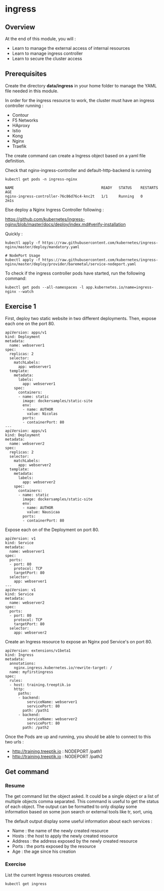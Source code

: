 # ingress

## Overview

At the end of this module, you will :
* Learn to manage the external access of internal resources
* Learn to manage ingress controller
* Learn to secure the cluster access

## Prerequisites

Create the directory **data/ingress** in your home folder to manage the YAML file needed in this module.

In order for the ingress resource to work, the cluster must have an ingress controller running :

* Contour
* F5 Networks
* HAproxy
* Istio
* Kong
* Nginx
* Traefik

The create command can create a Ingress object based on a yaml file definition.

Check that nginx-ingress-controller and default-http-backend is running

```
kubectl get pods -n ingress-nginx

NAME                                        READY   STATUS    RESTARTS   AGE
nginx-ingress-controller-76c86d76c4-knc2t   1/1     Running   0          2m1s
```

Else deploy a Nginx Ingress Controller following :

https://github.com/kubernetes/ingress-nginx/blob/master/docs/deploy/index.md#verify-installation

Quickly :
```
kubectl apply -f https://raw.githubusercontent.com/kubernetes/ingress-nginx/master/deploy/mandatory.yaml

# NodePort Usage
kubectl apply -f https://raw.githubusercontent.com/kubernetes/ingress-nginx/master/deploy/provider/baremetal/service-nodeport.yaml
```

To check if the ingress controller pods have started, run the following command:

```
kubectl get pods --all-namespaces -l app.kubernetes.io/name=ingress-nginx --watch
```

## Exercise 1

First, deploy two static website in two different deployments.
Then, expose each one on the port 80.

```
apiVersion: apps/v1
kind: Deployment
metadata:
  name: webserver1
spec:
  replicas: 2
  selector:
    matchLabels:
      app: webserver1
  template:
    metadata:
      labels:
        app: webserver1
    spec:
      containers:
      - name: static
        image: dockersamples/static-site
        env:
        - name: AUTHOR
          value: Nicolas
        ports:
        - containerPort: 80
---
apiVersion: apps/v1
kind: Deployment
metadata:
  name: webserver2
spec:
  replicas: 2
  selector:
    matchLabels:
      app: webserver2
  template:
    metadata:
      labels:
        app: webserver2
    spec:
      containers:
      - name: static
        image: dockersamples/static-site
        env:
        - name: AUTHOR
          value: Nausicaa
        ports:
        - containerPort: 80
```

Expose each on of the Deployment on port 80.

```
apiVersion: v1
kind: Service
metadata:
  name: webserver1
spec:
  ports:
  - port: 80
    protocol: TCP
    targetPort: 80
  selector:
    app: webserver1
---
apiVersion: v1
kind: Service
metadata:
  name: webserver2
spec:
  ports:
  - port: 80
    protocol: TCP
    targetPort: 80
  selector:
    app: webserver2
```

Create an Ingress resource to expose an Nginx pod Service's on port 80.


```
apiVersion: extensions/v1beta1
kind: Ingress
metadata:
  annotations:
    nginx.ingress.kubernetes.io/rewrite-target: /
  name: myfirstingress
spec:
  rules:
  - host: training.treeptik.io
    http:
      paths:
      - backend:
          serviceName: webserver1
          servicePort: 80
        path: /path1
      - backend:
          serviceName: webserver2
          servicePort: 80
        path: /path2
```

Once the Pods are up and running, you should be able to connect to this two urls :
* http://training.treeptik.io : NODEPORT /path1
* http://training.treeptik.io : NODEPORT /path2

## Get command

### Resume

The get command list the object asked. It could be a single object or a list of multiple objects comma separated. This command is useful to get the status of each object. The output can be formatted to only display some information based on some json search or external tools like tr, sort, uniq.

The default output display some useful information about each services :
* Name : the name of the newly created resource
* Hosts : the host to apply the newly created resource
* Address : the address exposed by the newly created resource
* Ports : the ports exposed by the resource
* Age : the age since his creation

### Exercise

List the current Ingress resources created.

```
kubectl get ingress
```
